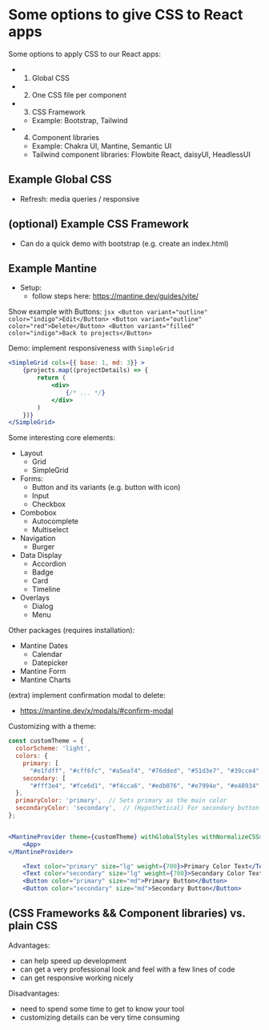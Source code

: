 

# Some options to give CSS to React apps

<!--

How: demo on popcorn time

Note:
- consider doing a full session where we give style to the whole app popcorn-time (e.g. using Chakra)

-->


Some options to apply CSS to our React apps:

- 1. Global CSS

- 2. One CSS file per component

- 3. CSS Framework
    - Example: Bootstrap, Tailwind

- 4. Component libraries
    - Example: Chakra UI, Mantine, Semantic UI
    - Tailwind component libraries: Flowbite React, daisyUI, HeadlessUI
    <!-- @note: As of Nov. 2024, Chakra has released v3, but the documentation still appears to be somewhat immature  -->


## Example Global CSS
- Refresh: media queries / responsive


## (optional) Example CSS Framework
- Can do a quick demo with bootstrap (e.g. create an index.html)


## Example Mantine

<!-- 
Versions:
- May 2025: v.7.17
-->

- Setup:
    - follow steps here: https://mantine.dev/guides/vite/
    <!-- 
        Note: on Vite, you may get this error "ERR_ABORTED 504 (Outdated Optimize Dep)"
        https://stackoverflow.com/a/75953479/11298742
    -->

Show example with Buttons:
    ```jsx
    <Button variant="outline" color="indigo">Edit</Button>
    <Button variant="outline" color="red">Delete</Button>
    <Button variant="filled" color="indigo">Back to projects</Button>
    ```

Demo: implement responsiveness with `SimpleGrid`

```jsx
<SimpleGrid cols={{ base: 1, md: 3}} >
    {projects.map((projectDetails) => {
        return (
            <div>
                {/* ... */}
            </div>
        )
    })}
</SimpleGrid>
```



Some interesting core elements:
- Layout
    - Grid
    - SimpleGrid
- Forms:
    - Button and its variants (e.g. button with icon)
    - Input
    - Checkbox
- Combobox
    - Autocomplete
    - Multiselect
- Navigation
    - Burger
- Data Display
    - Accordion
    - Badge
    - Card
    - Timeline
- Overlays
    - Dialog
    - Menu

Other packages (requires installation): 
- Mantine Dates 
    - Calendar
    - Datepicker
- Mantine Form
- Mantine Charts


(extra) implement confirmation modal to delete:
- https://mantine.dev/x/modals/#confirm-modal



Customizing with a theme:

```jsx
const customTheme = {
  colorScheme: 'light',
  colors: {
    primary: [
      "#e1fdff", "#cff6fc", "#a5eaf4", "#76dded", "#51d3e7", "#39cce4", "#25cae3", "#0bb2ca", "#009eb5", "#008a9f"],
    secondary: [
      "#fff3e4", "#fce6d1", "#f4cca6", "#edb076", "#e7994e", "#e48934", "#e38225", "#c96f18", "#b46211", "#9d5305"],
  },
  primaryColor: 'primary',  // Sets primary as the main color
  secondaryColor: 'secondary',  // (Hypothetical) For secondary button or text usage
};


<MantineProvider theme={customTheme} withGlobalStyles withNormalizeCSS>
    <App>
</MantineProvider>

```


```jsx
    <Text color="primary" size="lg" weight={700}>Primary Color Text</Text>
    <Text color="secondary" size="lg" weight={700}>Secondary Color Text</Text>
    <Button color="primary" size="md">Primary Button</Button>
    <Button color="secondary" size="md">Secondary Button</Button>
```




## (CSS Frameworks && Component libraries) vs. plain CSS

Advantages:
- can help speed up development
- can get a very professional look and feel with a few lines of code
- can get responsive working nicely

Disadvantages:
- need to spend some time to get to know your tool
- customizing details can be very time consuming



